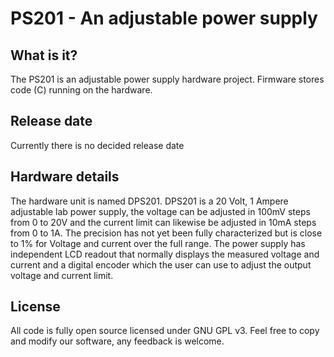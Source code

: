 PS201 - An adjustable power supply
======

What is it?
------
The PS201 is an adjustable power supply hardware project. Firmware stores code (C) running on the hardware.

Release date
------
Currently there is no decided release date

Hardware details
------
The hardware unit is named DPS201. DPS201 is a 20 Volt, 1 Ampere adjustable lab power supply, the voltage can be adjusted in 100mV steps from 0 to 20V and the current limit can likewise be adjusted in 10mA steps from 0 to 1A. 
The precision has not yet been fully characterized but is close to 1% for Voltage and current over the full range. 
The power supply has independent LCD readout that normally displays the measured voltage and current and a digital encoder which the user can use to adjust the output voltage and current limit.

License
------
All code is fully open source licensed under GNU GPL v3. Feel free to copy and modify our software, any feedback is welcome.
